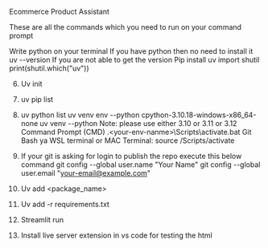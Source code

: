 Ecommerce Product Assistant


These are all the commands which you need to run on your command prompt

Write python on your terminal
If you have python then no need to install it
 uv --version
If you are not able to get the version
Pip install uv
import shutil
print(shutil.which("uv"))

6. Uv init <my-project-name>
7. uv pip list
 
8. uv python list
uv venv env --python cpython-3.10.18-windows-x86_64-none
uv venv <your-env-namne> --python <your-python-version>
Note: please use either 3.10 or 3.11 or 3.12
Command Prompt (CMD)  .\<your-env-nanme>\Scripts\activate.bat
Git Bash ya WSL terminal  or MAC Terminal:
source <your-env-nanme>/Scripts/activate


18. If your git is asking for login to publish the repo execute this below command
git config --global user.name "Your Name"
git config --global user.email "your-email@example.com"
19. Uv add <package_name>
20. Uv add -r requirements.txt
21. Streamlit run <give your streamlit python filename>
22. Install live server extension in vs code for testing the html
